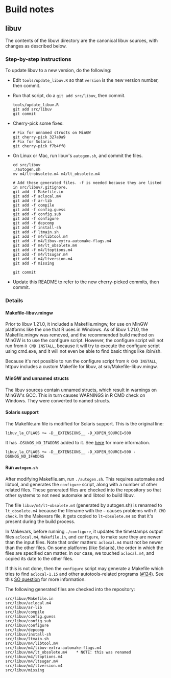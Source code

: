 Build notes
===========


## libuv

The contents of the libuv/ directory are the canonical libuv sources, with changes as described below.

### Step-by-step instructions

To update libuv to a new version, do the following:

* Edit `tools/update_libuv.R` so that `version` is the new version number, then commit.
* Run that script, do a `git add src/libuv`, then commit.

    ```
    tools/update_libuv.R
    git add src/libuv
    git commit
    ```

* Cherry-pick some fixes:

    ```
    # Fix for unnamed structs on MinGW
    git cherry-pick 327a0a9
    # Fix for Solaris
    git cherry-pick f7b4ff8
    ```

* On Linux or Mac, run libuv's `autogen.sh`, and commit the files.

    ```
    cd src/libuv
    ./autogen.sh
    mv m4/lt~obsolete.m4 m4/lt_obsolete.m4

    # Add these generated files. -f is needed because they are listed in src/libuv/.gitignore.
    git add -f Makefile.in
    git add -f aclocal.m4
    git add -f ar-lib
    git add -f compile
    git add -f config.guess
    git add -f config.sub
    git add -f configure
    git add -f depcomp
    git add -f install-sh
    git add -f ltmain.sh
    git add -f m4/libtool.m4
    git add -f m4/libuv-extra-automake-flags.m4
    git add -f m4/lt_obsolete.m4
    git add -f m4/ltoptions.m4
    git add -f m4/ltsugar.m4
    git add -f m4/ltversion.m4
    git add -f missing

    git commit
    ```

* Update this README to refer to the new cherry-picked commits, then commit.


### Details

#### Makefile-libuv.mingw

Prior to libuv 1.21.0, it included a Makefile.mingw, for use on MinGW platforms like the one that R uses in Windows. As of libuv 1.21.0, the Makefile.mingw was removed, and the recommended build method on MinGW is to use the configure script. However, the configure script will not run from  `R CMD INSTALL`, because it will try to execute the configure script using cmd.exe, and it will not even be able to find basic things like /bin/sh.

Because it's not possible to run the configure script from `R CMD INSTALL`, httpuv includes a custom Makefile for libuv, at src/Makefile-libuv.mingw.


#### MinGW and unnamed structs

The libuv sources contain unnamed structs, which result in warnings on MinGW's GCC. This in turn causes WARNINGS in R CMD check on Windows. They were converted to named structs.

#### Solaris support

The Makefile.am file is modified for Solaris support. This is the original line:

```
libuv_la_CFLAGS += -D__EXTENSIONS__ -D_XOPEN_SOURCE=500
```

It has `-DSUNOS_NO_IFADDRS` added to it. See [here](https://github.com/libuv/libuv/issues/1458) for more information.

```
libuv_la_CFLAGS += -D__EXTENSIONS__ -D_XOPEN_SOURCE=500 -DSUNOS_NO_IFADDRS
```

#### Run `autogen.sh`

After modifying Makefile.am, run `./autogen.sh`. This requires automake and libtool, and generates the `configure` script, along with a number of other related files. These generated files are checked into the repository so that other systems to not need automake and libtool to build libuv.

The file `libuv/m4/lt~obsolete.m4` (generated by autogen.sh) is renamed to `lt_obsolete.m4` because the filename with the `~` causes problems with `R CMD check`. In the Makevars file, it gets copied to `lt~obsolete.m4` so that it's present during the build process.

In Makevars, before running `./configure`, it updates the timestamps output files `aclocal.m4`, `Makefile.in`, and `configure`, to make sure they are newer than the input files. Note that order matters: `aclocal.m4` must not be newer than the other files. On some platforms (like Solaris), the order in which the files are specified can matter. In our case, we touched `aclocal.m4`, and copied its date to the other files.

If this is not done, then the `configure` script may generate a Makefile which tries to find `aclocal-1.15` and other autotools-related programs ([#124](https://github.com/rstudio/httpuv/issues/124)). See this [SO question](https://stackoverflow.com/questions/33278928/how-to-overcome-aclocal-1-15-is-missing-on-your-system-warning-when-compilin) for more information.

The following generated files are checked into the repository:

```
src/libuv/Makefile.in
src/libuv/aclocal.m4
src/libuv/ar-lib
src/libuv/compile
src/libuv/config.guess
src/libuv/config.sub
src/libuv/configure
src/libuv/depcomp
src/libuv/install-sh
src/libuv/ltmain.sh
src/libuv/m4/libtool.m4
src/libuv/m4/libuv-extra-automake-flags.m4
src/libuv/m4/lt_obsolete.m4    * NOTE: this was renamed
src/libuv/m4/ltoptions.m4
src/libuv/m4/ltsugar.m4
src/libuv/m4/ltversion.m4
src/libuv/missing
```
